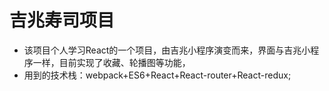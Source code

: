 # 吉兆寿司项目
- 该项目个人学习React的一个项目，由吉兆小程序演变而来，界面与吉兆小程序一样，目前实现了收藏、轮播图等功能，
- 用到的技术栈：webpack+ES6+React+React-router+React-redux;


